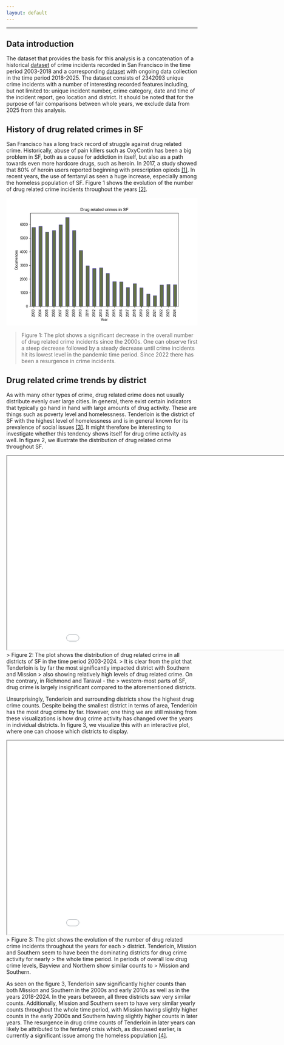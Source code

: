 ```yaml
---
layout: default
---
```


* * *

## Data introduction
The dataset that provides the basis for this analysis is a concatenation of a historical [dataset](https://data.sfgov.org/Public-Safety/Police-Department-Incident-Reports-Historical-2003/tmnf-yvry/about_data) of crime incidents recorded in San Francisco in the time period 2003-2018
and a corresponding [dataset](https://data.sfgov.org/Public-Safety/Police-Department-Incident-Reports-2018-to-Present/wg3w-h783/about_data)
with ongoing data collection in the time period 2018-2025. The dataset consists of 2342093
unique crime incidents with a number of interesting recorded features including, but not
limited to: unique incident number, crime category, date and time of the incident report,
geo location and district. It should be noted that for the purpose of fair comparisons
between whole years, we exclude data from 2025 from this analysis.

## History of drug related crimes in SF

San Francisco has a long track record of struggle against drug related crime. Historically, 
abuse of pain killers such as OxyContin has been a big problem in SF, both as a cause 
for addiction in itself, but also as a path towards even more hardcore drugs, such as 
heroin. In 2017, a study showed that 80% of heroin users reported beginning with 
prescription opiods [[1]](https://www.sfpublicpress.org/san-franciscos-fatal-overdose-crisis-was-decades-in-the-making/).
In recent years, the use of fentanyl as seen a huge increase, especially among the homeless 
population of SF. Figure 1 shows the evolution of the number of drug related crime incidents 
throughout the years [[2]](https://www.ucsf.edu/news/2024/05/427651/smoking-fentanyl-rising-sf-deadly-new-risk-overdose#:~:text=San%20Francisco%20reached%20an%20all,cocaine%2C%20are%20on%20the%20rise.).


![Fig1](assets/images/Drug_crimes_by_year.png)
> Figure 1: The plot shows a significant decrease in the overall number of drug related crime incidents
> since the 2000s. One can observe first a steep decrease followed by a steady decrease until crime incidents
> hit its lowest level in the pandemic time period. Since 2022 there has been a resurgence in crime incidents.


## Drug related crime trends by district

As with many other types of crime, drug related crime does not usually distribute evenly over large cities.
In general, there exist certain indicators that typically go hand in hand with large amounts of drug activity.
These are things such as poverty level and homelessness. Tenderloin is the district of SF with the highest 
level of homelessness and is in general known for its prevalence of social issues [[3]](https://en.wikipedia.org/wiki/Tenderloin,_San_Francisco).
It might therefore be interesting to investigate whether this tendency shows itself for drug crime activity as well. 
In figure 2, we illustrate the distribution of drug related crime throughout SF.


<html>
<head>
</head>
<body>
    <iframe src="plotly_plot1.html" width="1000" height="510"></iframe>
    </body>
</html>
> Figure 2: The plot shows the distribution of drug related crime in all districts of SF in the time period 2003-2024.
> It is clear from the plot that Tenderloin is by far the most significantly impacted district with Southern and Mission
> also showing relatively high levels of drug related crime. On the contrary, in Richmond and Taraval - the
> western-most parts of SF, drug crime is largely insignificant compared to the aforementioned districts.

Unsurprisingly, Tenderloin and surrounding districts show the highest drug crime counts. Despite being the smallest
district in terms of area, Tenderloin has the most drug crime by far. However, one thing we are still missing from
these visualizations is how drug crime activity has changed over the years in individual districts.
In figure 3, we visualize this with an interactive plot, where one can choose which districts to display.

<html>
<head>
</head>
<body>
    <iframe src="bokeh_plot2.html" width="1000" height="510"></iframe>
    </body>
</html>
> Figure 3: The plot shows the evolution of the number of drug related crime incidents throughout the years for each
> district. Tenderloin, Mission and Southern seem to have been the dominating districts for drug crime activity for nearly
> the whole time period. In periods of overall low drug crime levels, Bayview and Northern show similar counts to
> Mission and Southern.

As seen on the figure 3, Tenderloin saw significantly higher counts than both Mission and Southern in the 2000s and early 2010s as well as
in the years 2018-2024. In the years between, all three districts saw very similar counts. Additionally, Mission and Southern seem to have
very similar yearly counts throughout the whole time period, with Mission having slightly higher counts in the early 2000s and Southern
having slightly higher counts in later years. The resurgence in drug crime counts of Tenderloin in later years can likely be attributed
to the fentanyl crisis which, as discussed earlier, is currently a significant issue among the homeless population [[4]](https://www.sfchronicle.com/projects/san-francisco-drug-overdose-deaths/).


